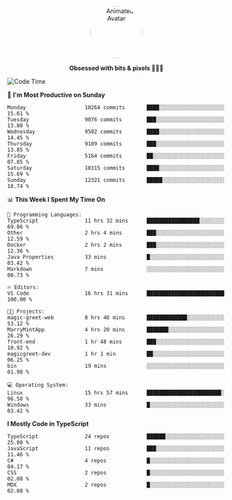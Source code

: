 
<div align="center">
  <img 
    src="https://i.postimg.cc/W1R4TF4j/d6kpuve-c97567cf-518b-4b86-a271-5c89d88d22f7.gif" 
    width="120" 
    height="120" 
    alt="Animated Avatar" 
    style="border-radius: 50%;" 
  />
  
  <strong>Obsessed with bits & pixels 🧑‍💻🎨</strong>
</div>


<!--
### 🛠️ Main Tech Stack

<div align="center">
  <img src="https://cdn.jsdelivr.net/gh/devicons/devicon/icons/javascript/javascript-original.svg" height="25" alt="JavaScript" />
  <img src="https://cdn.jsdelivr.net/gh/devicons/devicon/icons/react/react-original.svg" height="25" alt="React" />
  <img src="https://cdn.jsdelivr.net/gh/devicons/devicon/icons/cplusplus/cplusplus-original.svg" height="25" alt="C++" />
  <img src="https://cdn.jsdelivr.net/gh/devicons/devicon/icons/rust/rust-original.svg" height="25" alt="Rust" />
  <img src="https://cdn.jsdelivr.net/gh/devicons/devicon/icons/java/java-original.svg" height="25" alt="Java" />
  <img src="https://skillicons.dev/icons?i=mysql" height="25" alt="MySQL" />
  <img src="https://skillicons.dev/icons?i=pr" height="25" alt="Premiere Pro" />
</div> -->

<!--START_SECTION:waka-->
![Code Time](http://img.shields.io/badge/Code%20Time-2%2C615%20hrs%2044%20mins-blue)

📅 **I'm Most Productive on Sunday** 

```text
Monday                   10264 commits       ████░░░░░░░░░░░░░░░░░░░░░   15.61 % 
Tuesday                  9076 commits        ███░░░░░░░░░░░░░░░░░░░░░░   13.80 % 
Wednesday                9502 commits        ████░░░░░░░░░░░░░░░░░░░░░   14.45 % 
Thursday                 9109 commits        ███░░░░░░░░░░░░░░░░░░░░░░   13.85 % 
Friday                   5164 commits        ██░░░░░░░░░░░░░░░░░░░░░░░   07.85 % 
Saturday                 10315 commits       ████░░░░░░░░░░░░░░░░░░░░░   15.69 % 
Sunday                   12321 commits       █████░░░░░░░░░░░░░░░░░░░░   18.74 % 
```


📊 **This Week I Spent My Time On** 

```text
💬 Programming Languages: 
TypeScript               11 hrs 32 mins      █████████████████░░░░░░░░   69.86 % 
Other                    2 hrs 4 mins        ███░░░░░░░░░░░░░░░░░░░░░░   12.59 % 
Docker                   2 hrs 2 mins        ███░░░░░░░░░░░░░░░░░░░░░░   12.36 % 
Java Properties          33 mins             █░░░░░░░░░░░░░░░░░░░░░░░░   03.42 % 
Markdown                 7 mins              ░░░░░░░░░░░░░░░░░░░░░░░░░   00.73 % 

🔥 Editors: 
VS Code                  16 hrs 31 mins      █████████████████████████   100.00 % 

🐱‍💻 Projects: 
magic-greet-web          8 hrs 46 mins       █████████████░░░░░░░░░░░░   53.12 % 
MarryMintApp             4 hrs 20 mins       ███████░░░░░░░░░░░░░░░░░░   26.29 % 
front-end                1 hr 48 mins        ███░░░░░░░░░░░░░░░░░░░░░░   10.92 % 
magicgreet-dev           1 hr 1 min          ██░░░░░░░░░░░░░░░░░░░░░░░   06.25 % 
bin                      19 mins             ░░░░░░░░░░░░░░░░░░░░░░░░░   01.98 % 

💻 Operating System: 
Linux                    15 hrs 57 mins      ████████████████████████░   96.58 % 
Windows                  33 mins             █░░░░░░░░░░░░░░░░░░░░░░░░   03.42 % 
```

**I Mostly Code in TypeScript** 

```text
TypeScript               24 repos            ██████░░░░░░░░░░░░░░░░░░░   25.00 % 
JavaScript               11 repos            ███░░░░░░░░░░░░░░░░░░░░░░   11.46 % 
C#                       4 repos             █░░░░░░░░░░░░░░░░░░░░░░░░   04.17 % 
CSS                      2 repos             █░░░░░░░░░░░░░░░░░░░░░░░░   02.08 % 
MDX                      2 repos             █░░░░░░░░░░░░░░░░░░░░░░░░   02.08 % 
```




<!--END_SECTION:waka-->
